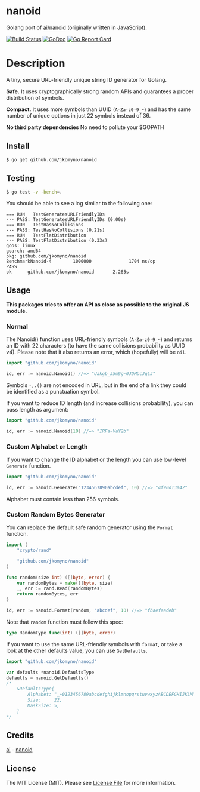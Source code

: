 # nanoid
Golang port of [ai/nanoid](https://github.com/ai/nanoid) (originally written in JavaScript).

[![Build Status](https://travis-ci.org/jkomyno/nanoid.svg?branch=master)](https://travis-ci.org/jkomyno/nanoid) [![GoDoc](https://godoc.org/github.com/jkomyno/nanoid?status.svg)](https://godoc.org/github.com/jkomyno/nanoid) [![Go Report Card](https://goreportcard.com/badge/github.com/jkomyno/nanoid)](https://goreportcard.com/report/github.com/jkomyno/nanoid)

# Description
A tiny, secure URL-friendly unique string ID generator for Golang.

**Safe.** It uses cryptographically strong random APIs
and guarantees a proper distribution of symbols.

**Compact.** It uses more symbols than UUID (`A-Za-z0-9_~`)
and has the same number of unique options in just 22 symbols instead of 36.

**No third party dependencies** No need to pollute your $GOPATH

## Install

```bash
$ go get github.com/jkomyno/nanoid
```

## Testing

``` bash
$ go test -v -bench=.
```

You should be able to see a log similar to the following one:
```
=== RUN   TestGeneratesURLFriendlyIDs
--- PASS: TestGeneratesURLFriendlyIDs (0.00s)
=== RUN   TestHasNoCollisions
--- PASS: TestHasNoCollisions (0.21s)
=== RUN   TestFlatDistribution
--- PASS: TestFlatDistribution (0.33s)
goos: linux
goarch: amd64
pkg: github.com/jkomyno/nanoid
BenchmarkNanoid-4        1000000              1704 ns/op
PASS
ok      github.com/jkomyno/nanoid       2.265s
```

## Usage
**This packages tries to offer an API as close as possible to the original JS module.**

### Normal

The Nanoid() function uses URL-friendly symbols (`A-Za-z0-9_~`) and returns an ID
with 22 characters (to have the same collisions probability as UUID v4).
Please note that it also returns an error, which (hopefully) will be `nil`.

```go
import "github.com/jkomyno/nanoid"

id, err := nanoid.Nanoid() //=> "Uakgb_J5m9g~0JDMbcJqLJ"
```

Symbols `-,.()` are not encoded in URL, but in the end of a link
they could be identified as a punctuation symbol.

If you want to reduce ID length (and increase collisions probability),
you can pass length as argument:

```go
import "github.com/jkomyno/nanoid"

id, err := nanoid.Nanoid(10) //=> "IRFa~VaY2b"
```

### Custom Alphabet or Length

If you want to change the ID alphabet or the length
you can use low-level `Generate` function.

```go
import "github.com/jkomyno/nanoid"

id, err := nanoid.Generate("1234567890abcdef", 10) //=> "4f90d13a42"
```

Alphabet must contain less than 256 symbols.

### Custom Random Bytes Generator

You can replace the default safe random generator using the `Format` function.

```go
import (
    "crypto/rand"

    "github.com/jkomyno/nanoid"
)

func random(size int) ([]byte, error) {
	var randomBytes = make([]byte, size)
	_, err := rand.Read(randomBytes)
	return randomBytes, err
}

id, err := nanoid.Format(random, "abcdef", 10) //=> "fbaefaadeb"
```

Note that `random` function must follow this spec:
```go
type RandomType func(int) ([]byte, error)
```

If you want to use the same URL-friendly symbols with `format`,
or take a look at the other defaults value, you can use `GetDefaults`.

```go
import "github.com/jkomyno/nanoid"

var defaults *nanoid.DefaultsType
defaults = nanoid.GetDefaults()
/*
	&DefaultsType{
		Alphabet: "_~0123456789abcdefghijklmnopqrstuvwxyzABCDEFGHIJKLMNOPQRSTUVWXYZ",
		Size:     22,
		MaskSize: 5,
	}
*/
```

## Credits

[ai](https://github.com/ai) - [nanoid](https://github.com/ai/nanoid)

## License

The MIT License (MIT). Please see [License File](LICENSE.md) for more information.
